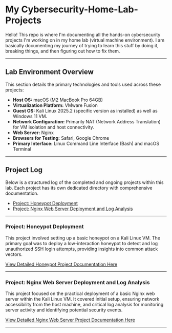 # My Cybersecurity-Home-Lab-Projects

Hello! This repo is where I'm documenting all the hands-on cybersecurity projects I'm working on in my home lab (virtual machine environment). I am basically documenting my journey of trying to learn this stuff by doing it, breaking things, and then figuring out how to fix them.

---

## Lab Environment Overview

This section details the primary technologies and tools used across these projects:

* **Host OS:** macOS (M2 MacBook Pro 64GB)
* **Virtualization Platform:** VMware Fusion
* **Guest OS:** Kali Linux 2025.2 (specific version as installed) as well as Windows 11 VM.
* **Network Configuration:** Primarily NAT (Network Address Translation) for VM isolation and host connectivity.
* **Web Server:** Nginx
* **Browsers for Testing:** Safari, Google Chrome
* **Primary Interface:** Linux Command Line Interface (Bash) and macOS Terminal

---

## Project Log

Below is a structured log of the completed and ongoing projects within this lab. Each project has its own dedicated directory with comprehensive documentation.

* [Project: Honeypot Deployment](#project-honeypot-deployment)
* [Project: Nginx Web Server Deployment and Log Analysis](#project-nginx-web-server-deployment-and-log-analysis)

---

### Project: Honeypot Deployment

This project involved setting up a basic honeypot on a Kali Linux VM. The primary goal was to deploy a low-interaction honeypot to detect and log unauthorized SSH login attempts, providing insights into common attack vectors.

[View Detailed Honeypot Project Documentation Here](Honeypot-Project/README.md)

---

### Project: Nginx Web Server Deployment and Log Analysis

This project focused on the practical deployment of a basic Nginx web server within the Kali Linux VM. It covered initial setup, ensuring network accessibility from the host machine, and critical log analysis for monitoring server activity and identifying potential security events.

[View Detailed Nginx Web Server Project Documentation Here](Nginx-Webserver-Project/README.md)

---
